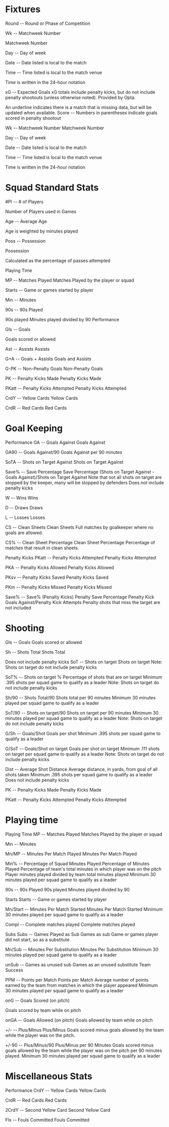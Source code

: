 # Fixtures

Round -- Round or Phase of Competition

Wk -- Matchweek Number

Matchweek Number

Day -- Day of week

Date -- Date listed is local to the match

Time -- Time listed is local to the match venue

Time is written in the 24-hour notation

xG -- Expected Goals
xG totals include penalty kicks, but do not include penalty shootouts (unless otherwise noted).
Provided by Opta.

An underline indicates there is a match that is missing data, but will be updated when available.
Score -- Numbers in parentheses indicate goals scored in penalty shootout

Wk -- Matchweek Number
Matchweek Number

Day -- Day of week

Date -- Date listed is local to the match

Time -- Time listed is local to the match venue

Time is written in the 24-hour notation

# Squad Standard Stats

#Pl -- # of Players

Number of Players used in Games

Age -- Average Age

Age is weighted by minutes played

Poss -- Possession

Possession

Calculated as the percentage of passes attempted

Playing Time

MP -- Matches Played
Matches Played by the player or squad

Starts -- Game or games started by player

Min -- Minutes

90s -- 90s Played

90s played
Minutes played divided by 90
Performance

Gls -- Goals

Goals scored or allowed

Ast -- Assists
Assists

G+A -- Goals + Assists
Goals and Assists

G-PK -- Non-Penalty Goals
Non-Penalty Goals

PK -- Penalty Kicks Made
Penalty Kicks Made

PKatt -- Penalty Kicks Attempted
Penalty Kicks Attempted

CrdY -- Yellow Cards
Yellow Cards

CrdR -- Red Cards
Red Cards
# Goal Keeping 
Performance
GA -- Goals Against
Goals Against

GA90 -- Goals Against/90
Goals Against per 90 minutes

SoTA -- Shots on Target Against
Shots on Target Against

Save% -- Save Percentage
Save Percentage
(Shots on Target Against - Goals Against)/Shots on Target Against
Note that not all shots on target are stopped by the keeper, many will be stopped by defenders
Does not include penalty kicks

W -- Wins
Wins

D -- Draws
Draws

L -- Losses
Losses

CS -- Clean Sheets
Clean Sheets
Full matches by goalkeeper where no goals are allowed.

CS% -- Clean Sheet Percentage
Clean Sheet Percentage
Percentage of matches that result in clean sheets.

Penalty Kicks
PKatt -- Penalty Kicks Attempted
Penalty Kicks Attempted

PKA -- Penalty Kicks Allowed
Penalty Kicks Allowed

PKsv -- Penalty Kicks Saved
Penalty Kicks Saved

PKm -- Penalty Kicks Missed
Penalty Kicks Missed

Save% -- Save% (Penalty Kicks)
Penalty Save Percentage
Penalty Kick Goals Against/Penalty Kick Attempts
Penalty shots that miss the target are not included

# Shooting
Gls -- Goals
Goals scored or allowed

Sh -- Shots Total
Shots Total

Does not include penalty kicks
SoT -- Shots on target
Shots on target
Note: Shots on target do not include penalty kicks

SoT% -- Shots on target %
Percentage of shots that are on target
Minimum .395 shots per squad game to qualify as a leader
Note: Shots on target do not include penalty kicks

Sh/90 -- Shots Total/90
Shots total per 90 minutes
Minimum 30 minutes played per squad game to qualify as a leader

SoT/90 -- Shots on target/90
Shots on target per 90 minutes
Minimum 30 minutes played per squad game to qualify as a leader
Note: Shots on target do not include penalty kicks

G/Sh -- Goals/Shot
Goals per shot
Minimum .395 shots per squad game to qualify as a leader

G/SoT -- Goals/Shot on target
Goals per shot on target
Minimum .111 shots on target per squad game to qualify as a leader
Note: Shots on target do not include penalty kicks

Dist -- Average Shot Distance
Average distance, in yards, from goal of all shots taken
Minimum .395 shots per squad game to qualify as a leader
Does not include penalty kicks

PK -- Penalty Kicks Made
Penalty Kicks Made

PKatt -- Penalty Kicks Attempted
Penalty Kicks Attempted

# Playing time
Playing Time
MP -- Matches Played
Matches Played by the player or squad

Min -- Minutes

Mn/MP -- Minutes Per Match Played
Minutes Per Match Played

Min% -- Percentage of Squad Minutes Played
Percentage of Minutes Played
Percentage of team's total minutes in which player was on the pitch
Player minutes played divided by team total minutes played
Minimum 30 minutes played per squad game to qualify as a leader

90s -- 90s Played
90s played
Minutes played divided by 90

Starts
Starts -- Game or games started by player

Mn/Start -- Minutes Per Match Started
Minutes Per Match Started
Minimum 30 minutes played per squad game to qualify as a leader

Compl -- Complete matches played
Complete matches played

Subs
Subs -- Games Played as Sub
Games as sub
Game or games player did not start, so as a substitute

Mn/Sub -- Minutes Per Substitution
Minutes Per Substitution
Minimum 30 minutes played per squad game to qualify as a leader

unSub -- Games as unused sub
Games as an unused substitute
Team Success

PPM -- Points per Match
Points per Match
Average number of points earned by the team from matches in which the player appeared
Minimum 30 minutes played per squad game to qualify as a leader

onG -- Goals Scored (on pitch)

Goals scored by team while on pitch

onGA -- Goals Allowed (on pitch)
Goals allowed by team while on pitch

+/- -- Plus/Minus
Plus/Minus
Goals scored minus goals allowed by the team while the player was on the pitch.

+/-90 -- Plus/Minus/90
Plus/Minus per 90 Minutes
Goals scored minus goals allowed by the team while the player was on the pitch per 90 minutes played.
Minimum 30 minutes played per squad game to qualify as a leader

# Miscellaneous Stats

Performance
CrdY -- Yellow Cards
Yellow Cards

CrdR -- Red Cards
Red Cards

2CrdY -- Second Yellow Card
Second Yellow Card

Fls -- Fouls Committed
Fouls Committed
